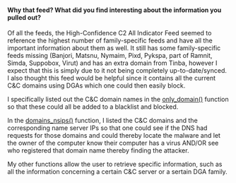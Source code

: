 #### Why that feed? What did you find interesting about the information you pulled out?

Of all the feeds, the High-Confidence C2 All Indicator Feed seemed to reference the highest number of family-specific feeds and have all the important information about them as well. It still has some family-specific feeds missing (Banjori, Matsnu, Nymaim, Pixd, Pykspa, part of Ramnit, Simda, Suppobox, Virut)
and has an extra domain from Tinba, however I expect that this is simply due to it not being completely up-to-date/synced. I also thought this feed would be helpful since it contains all the current C&C domains using DGAs which one could then easily block.
 
I specifically listed out the C&C domain names in the [only_domain()](./c2_all_indicator.py#L13) function so that these could all be added to a blacklist and blocked.

In the [domains_nsips()](./c2_all_indicator.py#L25) function, I listed the C&C domains and the corresponding name server IPs so that one could see if the DNS had requests for those domains and could thereby locate the malware and let the owner of the computer know their computer has a virus AND/OR see who registered that domain name thereby finding the attacker.

My other functions allow the user to retrieve specific information, such as all the information concerning a certain C&C server or a sertain DGA family.
